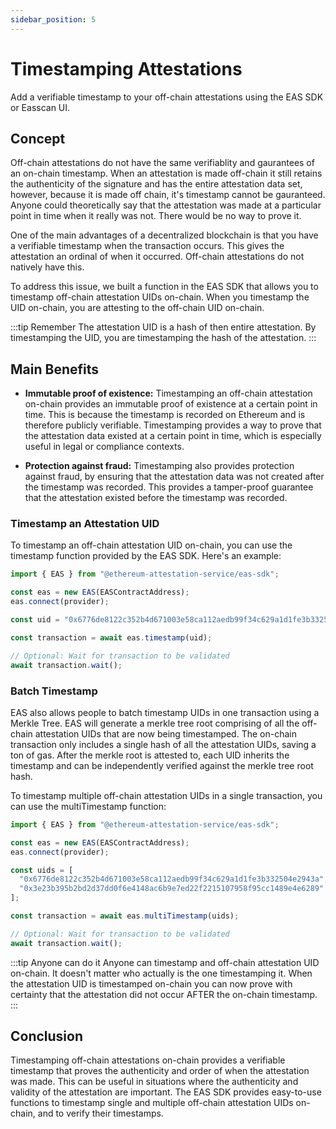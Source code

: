 ```yaml
---
sidebar_position: 5
---
```


# Timestamping Attestations
Add a verifiable timestamp to your off-chain attestations using the EAS SDK or Easscan UI.

## Concept
Off-chain attestations do not have the same verifiablity and gaurantees of an on-chain timestamp. When an attestation is made off-chain it still retains the authenticity of the signature and has the entire attestation data set, however, because it is made off chain, it's timestamp cannot be gauranteed. Anyone could theoretically say that the attestation was made at a particular point in time when it really was not. There would be no way to prove it. 

One of the main advantages of a decentralized blockchain is that you have a verifiable timestamp when the transaction occurs. This gives the attestation an ordinal of when it occurred. Off-chain attestations do not natively have this.

To address this issue, we built a function in the EAS SDK that allows you to timestamp off-chain attestation UIDs on-chain. When you timestamp the UID on-chain, you are attesting to the off-chain UID on-chain.

:::tip Remember
The attestation UID is a hash of then entire attestation. By timestamping the UID, you are timestamping the hash of the attestation.
:::

## Main Benefits
- **Immutable proof of existence:** Timestamping an off-chain attestation on-chain provides an immutable proof of existence at a certain point in time. This is because the timestamp is recorded on Ethereum and is therefore publicly verifiable. Timestamping provides a way to prove that the attestation data existed at a certain point in time, which is especially useful in legal or compliance contexts.

- **Protection against fraud:** Timestamping also provides protection against fraud, by ensuring that the attestation data was not created after the timestamp was recorded. This provides a tamper-proof guarantee that the attestation existed before the timestamp was recorded.

### Timestamp an Attestation UID
To timestamp an off-chain attestation UID on-chain, you can use the timestamp function provided by the EAS SDK. Here's an example:

```javascript
import { EAS } from "@ethereum-attestation-service/eas-sdk";

const eas = new EAS(EASContractAddress);
eas.connect(provider);

const uid = "0x6776de8122c352b4d671003e58ca112aedb99f34c629a1d1fe3b332504e2943a";

const transaction = await eas.timestamp(uid);

// Optional: Wait for transaction to be validated
await transaction.wait();
```

### Batch Timestamp
EAS also allows people to batch timestamp UIDs in one transaction using a Merkle Tree. EAS will generate a merkle tree root comprising of all the off-chain attestation UIDs that are now being timestamped. The on-chain transaction only includes a single hash of all the attestation UIDs, saving a ton of gas. After the merkle root is attested to, each UID inherits the timestamp and can be independently verified against the merkle tree root hash.

To timestamp multiple off-chain attestation UIDs in a single transaction, you can use the multiTimestamp function:

```javascript
import { EAS } from "@ethereum-attestation-service/eas-sdk";

const eas = new EAS(EASContractAddress);
eas.connect(provider);

const uids = [
  "0x6776de8122c352b4d671003e58ca112aedb99f34c629a1d1fe3b332504e2943a",
  "0x3e23b395b2bd2d37dd0f6e4148ac6b9e7ed22f2215107958f95cc1489e4e6289"
];

const transaction = await eas.multiTimestamp(uids);

// Optional: Wait for transaction to be validated
await transaction.wait();
```

:::tip Anyone can do it 
Anyone can timestamp and off-chain attestation UID on-chain. It doesn't matter who actually is the one timestamping it. When the attestation UID is timestamped on-chain you can now prove with certainty that the attestation did not occur AFTER the on-chain timestamp.
:::

## Conclusion
Timestamping off-chain attestations on-chain provides a verifiable timestamp that proves the authenticity and order of when the attestation was made. This can be useful in situations where the authenticity and validity of the attestation are important. The EAS SDK provides easy-to-use functions to timestamp single and multiple off-chain attestation UIDs on-chain, and to verify their timestamps.
